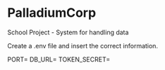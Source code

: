 # PalladiumCorp
 School Project - System for handling data

Create a .env file and insert the correct information. 

PORT=
DB_URL=
TOKEN_SECRET=
